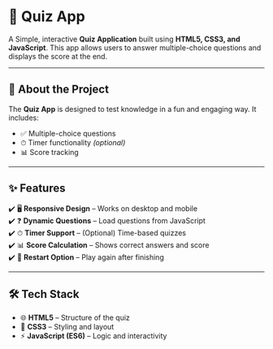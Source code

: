 # 🧠 Quiz App

A Simple, interactive **Quiz Application** built using **HTML5, CSS3, and JavaScript**. This app allows users to answer multiple-choice questions and displays the score at the end.

---

## 📖 About the Project
The **Quiz App** is designed to test knowledge in a fun and engaging way. It includes:
- ✅ Multiple-choice questions
- ⏱ Timer functionality *(optional)*
- 📊 Score tracking

---

## ✨ Features
✔️ 🖥 **Responsive Design** – Works on desktop and mobile  
✔️ ❓ **Dynamic Questions** – Load questions from JavaScript  
✔️ ⏱ **Timer Support** – (Optional) Time-based quizzes  
✔️ 📊 **Score Calculation** – Shows correct answers and score  
✔️ 🔁 **Restart Option** – Play again after finishing  

---

## 🛠 Tech Stack
- 🌐 **HTML5** – Structure of the quiz  
- 🎨 **CSS3** – Styling and layout  
- ⚡ **JavaScript (ES6)** – Logic and interactivity


